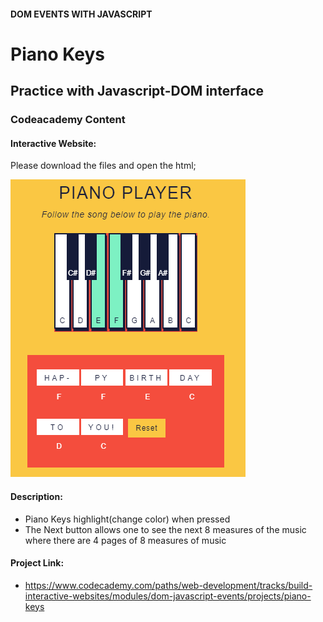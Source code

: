 #### DOM EVENTS WITH JAVASCRIPT

# Piano Keys
## Practice with Javascript-DOM interface
### Codeacademy Content

#### Interactive Website:
Please download the files and open the html;

![pianokeys](pianokeys.png)
#### Description:
- Piano Keys highlight(change color) when pressed
- The Next button allows one to see the next 8 measures of the music where there are 4 pages of 8 measures of music

#### Project Link:
- https://www.codecademy.com/paths/web-development/tracks/build-interactive-websites/modules/dom-javascript-events/projects/piano-keys

